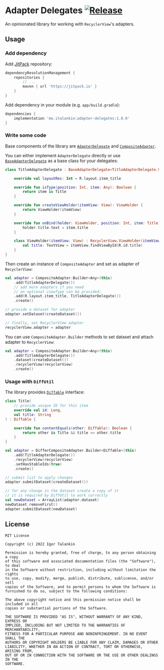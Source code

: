 # Adapter Delegates [![Release](https://jitpack.io/v/me.italankin/adapter-delegates.svg)](https://jitpack.io/#me.italankin/adapter-delegates)


An opinionated library for working with `RecyclerView`'s adapters.

## Usage

### Add dependency

Add [JitPack](https://jitpack.io/) repository:

```groovy
dependencyResolutionManagement {
    repositories {
        // ...
        maven { url 'https://jitpack.io' }
    }
}
```

Add dependency in your module (e.g. `app/build.gradle`):

```groovy
dependencies {
    implementation 'me.italankin:adapter-delegates:1.0.0'
}
```

### Write some code

Base components of the library are [`AdapterDelegate`](adapter-delegates/src/main/java/me/italankin/adapterdelegate/AdapterDelegate.kt) and [`CompositeAdapter`](adapter-delegates/src/main/java/me/italankin/adapterdelegate/CompositeAdapter.java).

You can either implement `AdapterDelegate` directly or use [`BaseAdapterDelegate`](adapter-delegates/src/main/java/me/italankin/adapterdelegate/BaseAdapterDelegate.kt) as a base class for your delegates:

```kotlin
class TitleAdapterDelegate : BaseAdapterDelegate<TitleAdapterDelegate.ViewHolder, Title>() {

    override val layoutRes: Int = R.layout.item_title

    override fun isType(position: Int, item: Any): Boolean {
        return item is Title
    }

    override fun createViewHolder(itemView: View): ViewHolder {
        return ViewHolder(itemView)
    }

    override fun onBind(holder: ViewHolder, position: Int, item: Title) {
        holder.title.text = item.title
    }

    class ViewHolder(itemView: View) : RecyclerView.ViewHolder(itemView) {
        val title: TextView = itemView.findViewById(R.id.title)
    }
}
```

Then create an instance of `CompositeAdapter` and set as adapter of `RecyclerView`:

```kotlin
val adapter = CompositeAdapter.Builder<Any>(this)
    .add(TitleAdapterDelegate())
    // add more adapters if you need
    // an optional viewType can be provided:
    .add(R.layout.item_title, TitleAdapterDelegate())
    .create()

// provide a dataset for adapter
adapter.setDataset(createDataset())

// finally, set RecyclerView adapter
recyclerView.adapter = adapter
```

You can use `CompositeAdapter.Builder` methods to set dataset and attach adapter to `RecyclerView`:

```kotlin
val adapter = CompositeAdapter.Builder<Any>(this)
    .add(TitleAdapterDelegate())
    .dataset(createDataset())
    .recyclerView(recyclerView)
    .create()
```

### Usage with `DiffUtil`

The library provides [`Diffable`](adapter-delegates/src/main/java/me/italankin/adapterdelegate/Diffable.kt) interface:

```kotlin
class Title(
    // provide unique ID for this item
    override val id: Long,
    val title: String
) : Diffable {

    override fun contentEquals(other: Diffable): Boolean {
        return other is Title && title == other.title
    }
}
```

```kotlin
val adapter = DifferCompositeAdapter.Builder<Diffable>(this)
    .add(TitleAdapterDelegate())
    .recyclerView(recyclerView)
    .setHasStableIds(true)
    .create()

// submit list to apply changes
adapter.submitDataset(createDataset())

// for any change in the dataset create a copy of it
// it is required by DiffUtil to work correctly
val newDataset = ArrayList(adapter.dataset)
newDataset.removeFirst()
adapter.submitDataset(newDataset)
```

## License

	MIT License

	Copyright (c) 2022 Igor Talankin

	Permission is hereby granted, free of charge, to any person obtaining a copy
	of this software and associated documentation files (the "Software"), to deal
	in the Software without restriction, including without limitation the rights
	to use, copy, modify, merge, publish, distribute, sublicense, and/or sell
	copies of the Software, and to permit persons to whom the Software is
	furnished to do so, subject to the following conditions:

	The above copyright notice and this permission notice shall be included in all
	copies or substantial portions of the Software.

	THE SOFTWARE IS PROVIDED "AS IS", WITHOUT WARRANTY OF ANY KIND, EXPRESS OR
	IMPLIED, INCLUDING BUT NOT LIMITED TO THE WARRANTIES OF MERCHANTABILITY,
	FITNESS FOR A PARTICULAR PURPOSE AND NONINFRINGEMENT. IN NO EVENT SHALL THE
	AUTHORS OR COPYRIGHT HOLDERS BE LIABLE FOR ANY CLAIM, DAMAGES OR OTHER
	LIABILITY, WHETHER IN AN ACTION OF CONTRACT, TORT OR OTHERWISE, ARISING FROM,
	OUT OF OR IN CONNECTION WITH THE SOFTWARE OR THE USE OR OTHER DEALINGS IN THE
	SOFTWARE.
